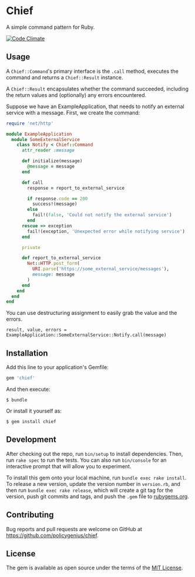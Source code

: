 # Chief

A simple command pattern for Ruby.

[![Code Climate](https://codeclimate.com/github/policygenius/chief/badges/gpa.svg)](https://codeclimate.com/github/policygenius/chief)


## Usage

A `Chief::Command`'s primary interface is the `.call` method, executes the command and returns a `Chief::Result` instance.

A `Chief::Result` encapsulates whether the command succeeded, including the return values and (optionally) any errors encountered.

Suppose we have an ExampleApplication, that needs to notify an external service with a message. First, we create the command:

```Ruby
require 'net/http'

module ExampleApplication
  module SomeExternalService
    class Notify < Chief::Command
      attr_reader :message

      def initialize(message)
        @message = message
      end

      def call
        response = report_to_external_service

        if response.code == 200
          success!(message)
        else
          fail!(false, 'Could not notify the external service')
        end
      rescue => exception
        fail!(exception, 'Unexpected error while notifying service')
      end

      private

      def report_to_external_service
        Net::HTTP.post_form(
          URI.parse('https://some_external_service/messages'),
          message: message
        )
      end
    end
  end
end
```

You can use destructuring assignment to easily grab the value and the errors.


```
result, value, errors = ExampleApplication::SomeExternalService::Notify.call(message)
```



## Installation

Add this line to your application's Gemfile:

```ruby
gem 'chief'
```

And then execute:

    $ bundle

Or install it yourself as:

    $ gem install chief

## Development

After checking out the repo, run `bin/setup` to install dependencies. Then, run `rake spec` to run the tests. You can also run `bin/console` for an interactive prompt that will allow you to experiment.

To install this gem onto your local machine, run `bundle exec rake install`. To release a new version, update the version number in `version.rb`, and then run `bundle exec rake release`, which will create a git tag for the version, push git commits and tags, and push the `.gem` file to [rubygems.org](https://rubygems.org).

## Contributing

Bug reports and pull requests are welcome on GitHub at https://github.com/policygenius/chief.

## License

The gem is available as open source under the terms of the [MIT License](http://opensource.org/licenses/MIT).


